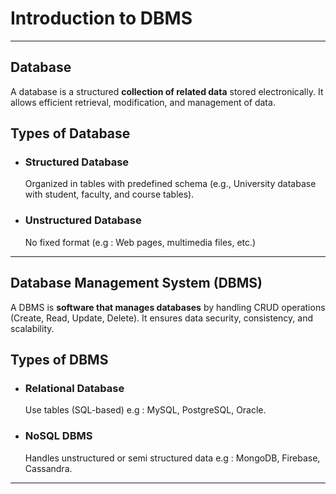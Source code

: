 # Introduction to DBMS

---
## Database
A database is a structured **collection of related data** stored electronically. It allows efficient retrieval, modification, and management of data.  

## Types of Database

- ###  Structured Database 
	Organized in tables with predefined schema (e.g., University database with student, faculty, and course tables).  
	
- ### Unstructured Database
	No fixed format (e.g : Web pages, multimedia files, etc.)

---

## Database Management System (DBMS) 
A DBMS is **software that manages databases** by handling CRUD operations (Create, Read, Update, Delete). It ensures data security, consistency, and scalability.  

## Types of DBMS 

- ### Relational Database
	Use tables (SQL-based) e.g : MySQL, PostgreSQL, Oracle.
	
- ### NoSQL DBMS 
	Handles unstructured or semi structured data e.g : MongoDB, Firebase, Cassandra.

---

